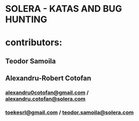 # SOLERA - KATAS AND BUG HUNTING

# **contributors:**

## Teodor Samoila

## Alexandru-Robert Cotofan

### alexandru0cotofan@gmail.com / alexandru.cotofan@solera.com
### toekesrl@gmail.com / teodor.samoila@solera.com
